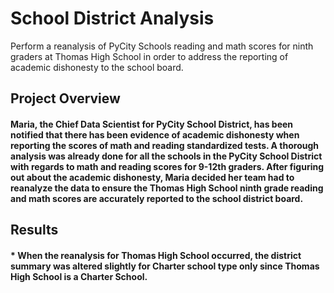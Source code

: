 # School District Analysis
Perform a reanalysis of PyCity Schools reading and math scores for ninth graders at Thomas High School in order to address the reporting of academic dishonesty to the school board.
## Project Overview
#### Maria, the Chief Data Scientist for PyCity School District, has been notified that there has been evidence of academic dishonesty when reporting the scores of math and reading standardized tests.  A thorough analysis was already done for all the schools in the PyCity School District with regards to math and reading scores for 9-12th graders.  After figuring out about the academic dishonesty, Maria decided her team had to reanalyze the data to ensure the Thomas High School ninth grade reading and math scores are accurately reported to the school district board.
## Results
#### * When the reanalysis for Thomas High School occurred, the district summary was altered slightly for Charter school type only since Thomas High School is a Charter School.
